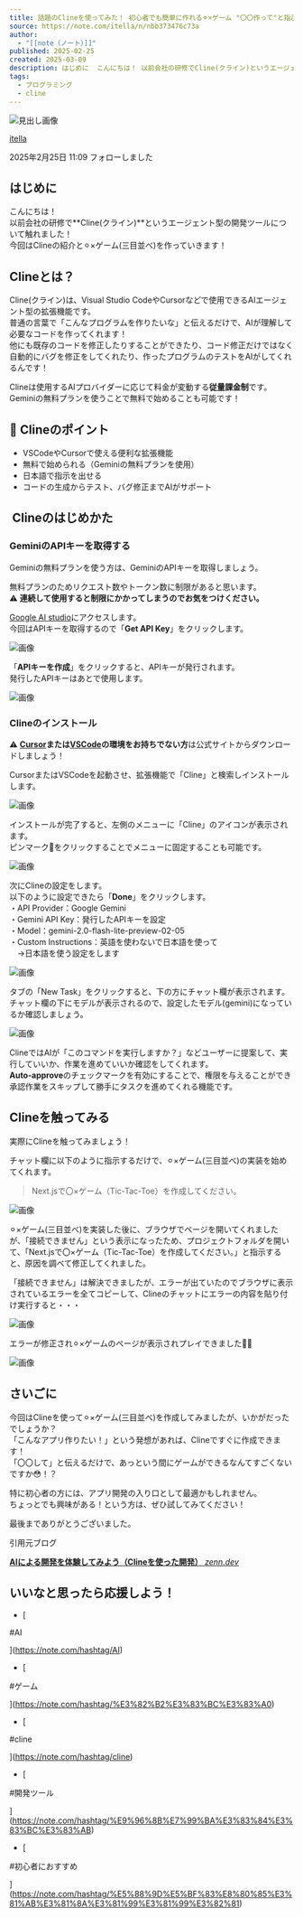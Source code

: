 ```yaml
---
title: 話題のClineを使ってみた！ 初心者でも簡単に作れる⚪︎×ゲーム "〇〇作って"と指示するだけ！？｜itella
source: https://note.com/itella/n/nbb373476c73a
author:
  - "[[note（ノート）]]"
published: 2025-02-25
created: 2025-03-09
description: はじめに  こんにちは！ 以前会社の研修でCline(クライン)というエージェント型の開発ツールについて触れました！ 今回はClineの紹介と⚪︎×ゲーム(三目並べ)を作っていきます！  Clineとは？  Cline(クライン)は、Visual Studio CodeやCursorなどで使用できるAIエージェント型の拡張機能です。 普通の言葉で「こんなプログラムを作りたいな」と伝えるだけで、AIが理解して必要なコードを作ってくれます！ 他にも既存のコードを修正したりすることができたり、コード修正だけではなく自動的にバグを修正をしてくれたり、作ったプログラムのテストをAIがしてくれるん
tags:
  - プログラミング
  - cline
---
```

![見出し画像](https://assets.st-note.com/production/uploads/images/176280661/rectangle_large_type_2_6d59687ef538293ea8c202ee1cd7f152.png?width=1200)

[itella](https://note.com/itella)

2025年2月25日 11:09 フォローしました

## はじめに

こんにちは！  
以前会社の研修で**Cline(クライン)**というエージェント型の開発ツールについて触れました！  
今回はClineの紹介と⚪︎×ゲーム(三目並べ)を作っていきます！

## Clineとは？

Cline(クライン)は、Visual Studio CodeやCursorなどで使用できるAIエージェント型の拡張機能です。  
普通の言葉で「こんなプログラムを作りたいな」と伝えるだけで、AIが理解して必要なコードを作ってくれます！  
他にも既存のコードを修正したりすることができたり、コード修正だけではなく自動的にバグを修正をしてくれたり、作ったプログラムのテストをAIがしてくれるんです！

Clineは使用するAIプロバイダーに応じて料金が変動する**従量課金制**です。  
Geminiの無料プランを使うことで無料で始めることも可能です！

## 🌟 Clineのポイント

- VSCodeやCursorで使える便利な拡張機能
- 無料で始められる（Geminiの無料プランを使用）
- 日本語で指示を出せる
- コードの生成からテスト、バグ修正までAIがサポート

##  Clineのはじめかた

### GeminiのAPIキーを取得する

Geminiの無料プランを使う方は、GeminiのAPIキーを取得しましょう。  
  
無料プランのためリクエスト数やトークン数に制限があると思います。  
⚠️ **連続して使用すると制限にかかってしまうのでお気をつけください。**

[Google AI studio](https://aistudio.google.com/prompts/new_chat)にアクセスします。  
今回はAPIキーを取得するので「**Get API Key**」をクリックします。

![画像](https://assets.st-note.com/img/1740117672-ftE93Z5vMjnX0HYehdR4C8uP.png?width=1200)

「**APIキーを作成**」をクリックすると、APIキーが発行されます。  
発行したAPIキーはあとで使用します。

![画像](https://assets.st-note.com/img/1740122468-Xq81PbFcSTMpW9IuYRxDoGfw.png?width=1200)

### Clineのインストール

**⚠️** [**Cursor**](https://www.cursor.com/ja)**または**[**VSCode**](https://azure.microsoft.com/ja-jp/products/visual-studio-code)**の環境をお持ちでない方**は公式サイトからダウンロードしましょう！

CursorまたはVSCodeを起動させ、拡張機能で「Cline」と検索しインストールします。

![画像](https://assets.st-note.com/img/1740122770-EhuIANom608ZzfwXygCGxHcj.png?width=1200)

インストールが完了すると、左側のメニューに「Cline」のアイコンが表示されます。  
ピンマーク📌をクリックすることでメニューに固定することも可能です。

![画像](https://assets.st-note.com/img/1740122911-H891R3yuM4DUri60FvC5hkJx.png)

次にClineの設定をします。  
以下のように設定できたら「**Done**」をクリックします。  
・API Provider：Google Gemini  
・Gemini API Key：発行したAPIキーを設定  
・Model：gemini-2.0-flash-lite-preview-02-05  
・Custom Instructions：英語を使わないで日本語を使って  
　→日本語を使う設定をします

![画像](https://assets.st-note.com/img/1740123962-YuPDtaF8LBE4e9QdwNWRVOzS.png)

タブの「New Task」をクリックすると、下の方にチャット欄が表示されます。チャット欄の下にモデルが表示されるので、設定したモデル(gemini)になっているか確認しましょう。

![画像](https://assets.st-note.com/img/1740124445-7JlUqI6iDgz2Fn8ArmOWTHNM.png)

ClineではAIが「このコマンドを実行しますか？」などユーザーに提案して、実行していいか、作業を進めていいか確認をしてくれます。  
**Auto-approve**のチェックマークを有効にすることで、権限を与えることができ承認作業をスキップして勝手にタスクを進めてくれる機能です。

## Clineを触ってみる

実際にClineを触ってみましょう！

チャット欄に以下のように指示するだけで、⚪︎×ゲーム(三目並べ)の実装を始めてくれます。

> Next.jsで〇×ゲーム（Tic-Tac-Toe）を作成してください。

![画像](https://assets.st-note.com/img/1740127214-YU5WetahXj61LiRucdAwFDqf.png)

⚪︎×ゲーム(三目並べ)を実装した後に、ブラウザでページを開いてくれましたが、「接続できません」という表示になったため、プロジェクトフォルダを開いて、「Next.jsで〇×ゲーム（Tic-Tac-Toe）を作成してください。」と指示すると、原因を調べて修正してくれました。  
  
「接続できません」は解決できましたが、エラーが出ていたのでブラウザに表示されているエラーを全てコピーして、Clineのチャットにエラーの内容を貼り付け実行すると・・・

![画像](https://assets.st-note.com/img/1740128009-VWnCieb2Pf50lOMN6B74dgxh.png?width=1200)

エラーが修正され⚪︎×ゲームのページが表示されプレイできました👏✨

![画像](https://assets.st-note.com/img/1740128017-IO6QyKnYL540RDjbxhzSqw7i.png?width=1200)

## さいごに

今回はClineを使って⚪︎×ゲーム(三目並べ)を作成してみましたが、いかがだったでしょうか？  
「こんなアプリ作りたい！」という発想があれば、Clineですぐに作成できます！  
「〇〇して」と伝えるだけで、あっという間にゲームができるなんてすごくないですか😳！？  
  
特に初心者の方には、アプリ開発の入り口として最適かもしれません。  
ちょっとでも興味がある！という方は、ぜひ試してみてください！

最後までありがとうございました。

引用元ブログ

[**AIによる開発を体験してみよう（Clineを使った開発）** *zenn.dev*](https://zenn.dev/chameleonmeme/articles/1c09e8f856c36b)

  

  

  

  

## いいなと思ったら応援しよう！

- [

#AI

](https://note.com/hashtag/AI)
- [

#ゲーム

](https://note.com/hashtag/%E3%82%B2%E3%83%BC%E3%83%A0)
- [

#cline

](https://note.com/hashtag/cline)
- [

#開発ツール

](https://note.com/hashtag/%E9%96%8B%E7%99%BA%E3%83%84%E3%83%BC%E3%83%AB)
- [

#初心者におすすめ

](https://note.com/hashtag/%E5%88%9D%E5%BF%83%E8%80%85%E3%81%AB%E3%81%8A%E3%81%99%E3%81%99%E3%82%81)